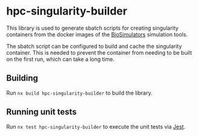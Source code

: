 # hpc-singularity-builder

This library is used to generate sbatch scripts for creating singularity containers from the docker images of the [BioSimulators](https://biosimulators.org) simulation tools. 

The sbatch script can be configured to build and cache the singularity container. This is needed to prevent the container from needing to be built on the first run, which can take a long time.



## Building

Run `nx build hpc-singularity-builder` to build the library.

## Running unit tests

Run `nx test hpc-singularity-builder` to execute the unit tests via [Jest](https://jestjs.io).


